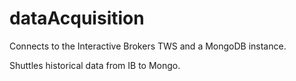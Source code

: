 # dataAcquisition

Connects to the Interactive Brokers TWS and a MongoDB instance.

Shuttles historical data from IB to Mongo.

